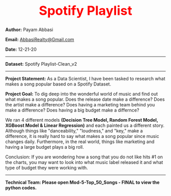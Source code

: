 <b><center><h1 style="color:red;font-size:40px;">Spotify Playlist</b></h1></center>
------------------------------------------------------------------------------------

<b>Author:</b> Payam Abbasi

<b>Email:</b> AbbasiRealty@Gmail.com

<b>Date:</b> 12-21-20

-------------------------------------------------------------------------------------

<b>Dataset:</b> Spotify Playlist-Clean_v2

-------------------------------------------------------------------------------------
<b>Project Statement:</b> As a Data Scientist, I have been tasked to research what makes a song popular based on a Spotify Dataset. 

<b>Project Goal:</b> To dig deep into the wonderful world of music and find out what makes a song popular. Does the release date make a difference? Does the artist make a difference? Does having a marketing team behind you make a difference? Does having a big budget make a differnce? 

We ran 4 different models <b>(Decision Tree Model, Random Forest Model, XGBoost Model & Linear Regression)</b> and each painted us a different story. Although things like "danceability," "loudness," and "key," make a difference, it is really hard to say what makes a song popular since music changes daily. Furthermore, in the real world, things like marketing and having a large budget plays a big roll. 

Conclusion: If you are wondering how a song that you do not like hits #1 on the charts, you may want to look into what music label released it and what type of budget they were working with. 

--------------------------------------------------------------------------------------
<b>Technical Team: Please open Mod-5-Top_50_Songs - FINAL to view the python codes.</b>


<div style="background-image: url('img_girl.jpg');">
